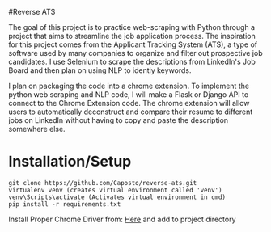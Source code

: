 #Reverse ATS

The goal of this project is to practice web-scraping with Python through a project that aims to streamline the job application process. The inspiration for this project comes from the Applicant Tracking System (ATS), a type of software used by many companies to organize and filter out prospective job candidates. I use Selenium to scrape the descriptions from LinkedIn's Job Board and then plan on using NLP to identiy keywords.

I plan on packaging the code into a chrome extension. To implement the python web scraping and NLP code, I will make a Flask or Django API to connect to the Chrome Extension code. The chrome extension will allow users to automatically deconstruct and compare their resume to different jobs on LinkedIn without having to copy and paste the description somewhere else.

# Installation/Setup
```
git clone https://github.com/Caposto/reverse-ats.git
virtualenv venv (creates virtual environment called 'venv')
venv\Scripts\activate (Activates virtual environment in cmd)
pip install -r requirements.txt
```

Install Proper Chrome Driver from: [Here](https://chromedriver.chromium.org/downloads) and add to project directory


